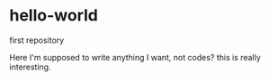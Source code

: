 # hello-world
first repository

Here I'm supposed to write anything I want, not codes?
this is really interesting.
